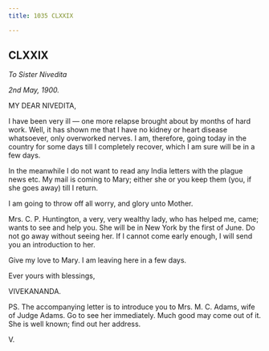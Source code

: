 ```yaml
---
title: 1035 CLXXIX

---
```

  

  


## CLXXIX

*To Sister Nivedita*

*2nd May, 1900.*

MY DEAR NIVEDITA,

I have been very ill — one more relapse brought about by months of hard
work. Well, it has shown me that I have no kidney or heart disease
whatsoever, only overworked nerves. I am, therefore, going today in the
country for some days till I completely recover, which I am sure will be
in a few days.

In the meanwhile I do not want to read any India letters with the plague
news etc. My mail is coming to Mary; either she or you keep them (you,
if she goes away) till I return.

I am going to throw off all worry, and glory unto Mother.

Mrs. C. P. Huntington, a very, very wealthy lady, who has helped me,
came; wants to see and help you. She will be in New York by the first of
June. Do not go away without seeing her. If I cannot come early enough,
I will send you an introduction to her.

Give my love to Mary. I am leaving here in a few days.

Ever yours with blessings,

VIVEKANANDA.

PS. The accompanying letter is to introduce you to Mrs. M. C. Adams,
wife of Judge Adams. Go to see her immediately. Much good may come out
of it. She is well known; find out her address.

V.